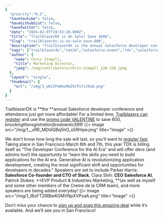 ```yaml
---
{
  "priority":"0.5",
  "haveYoutube": false,
  "haveGithubGist": false,
  "haveTwitter": false,
  "date": "2024-02-07T19:53:20.000Z",
  "title": "TrailblazerDX is On Sale! Save $600",
  "Slug": "trailblazerdx-is-on-sale-save-600",
  "description": "TrailblazerDX is the annual Salesforce developer conference and attendance just got more affordable!.",
  "tags": ["trailblazerdx","tdx24","salesforce-event","tdx","salesforce"],
  "author": {
    "name": Chris Stegall,
    "title": Marketing Director,
    "jpeg": /img/contributors/chris-stegall_128-128.jpeg
  },
  "layout": "single",
  "thumbnail": {
    "url": "/img/1_wKzIPa0msMwZXrPiYsJ5oQ.png"
  }
}
---
```

TrailblazerDX is **the **annual Salesforce developer conference and attendance just got more affordable!
For a limited time, [Trailblazers can register](https://go.mkp.dev/TDXPromo) and use the [promo code VALENTINE](https://go.mkp.dev/TDXPromo) to save $600, knocking the registration fee down to $399!
{{< image src="/img/1__vRR_MDldQBq5hO_s5RHqw.png" title="Image" >}}

We don’t know how long the sale will last, so you’ll want to [register fast](https://go.mkp.dev/TDXPromo).
Taking place in San Francisco March 6th and 7th, this year TDX is billing itself as “The Developer Conference for the AI Era” and will offer devs (and admins too!) the opportunity to “learn the skills you need to build applications for the AI era. Generative AI is revolutionizing application development, creating the most significant shift and opportunities for developers in decades.”
Speakers are set to include Parker Harris: **Salesforce Co-founder and CTO of Slack**, Clara Shih: **CEO Salesforce AI**, Patrick Stokes: **EVP Product &amp; Industries Marketing, **(as well as myself and some other members of the Creme de la CRM team), and more speakers are being added everyday!
{{< image src="/img/1_lBoFT2IRBwKGMVNpXVPxaA.png" title="Image" >}}

Don’t miss your chance to [sign up and snag this amazing deal](https://go.mkp.dev/TDXPromo) while it’s available.
And we’ll see you in San Francisco!
